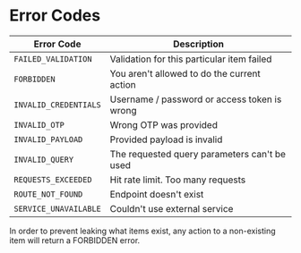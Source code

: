 # Error Codes

| Error Code            | Description                                  |
|-----------------------|----------------------------------------------|
| `FAILED_VALIDATION`   | Validation for this particular item failed   |
| `FORBIDDEN`           | You aren't allowed to do the current action  |
| `INVALID_CREDENTIALS` | Username / password or access token is wrong |
| `INVALID_OTP`         | Wrong OTP was provided                       |
| `INVALID_PAYLOAD`     | Provided payload is invalid                  |
| `INVALID_QUERY`       | The requested query parameters can't be used |
| `REQUESTS_EXCEEDED`   | Hit rate limit. Too many requests            |
| `ROUTE_NOT_FOUND`     | Endpoint doesn't exist                       |
| `SERVICE_UNAVAILABLE` | Couldn't use external service                |

In order to prevent leaking what items exist, any action to a non-existing item will
return a FORBIDDEN error.
